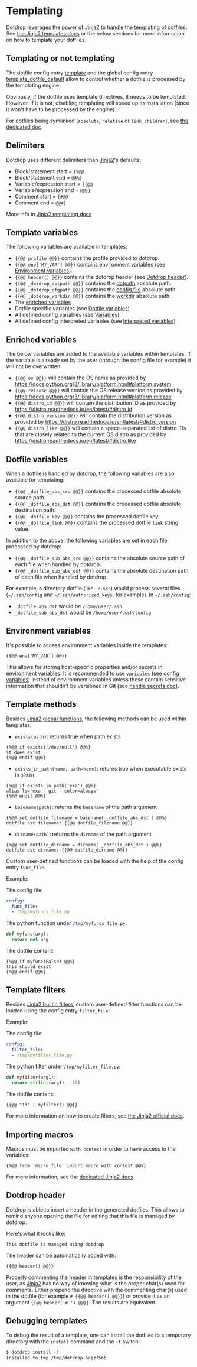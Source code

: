 # Templating

Dotdrop leverages the power of [Jinja2](https://palletsprojects.com/p/jinja/) to handle the
templating of dotfiles. See [the Jinja2 templates docs](https://jinja.palletsprojects.com/en/2.11.x/templates/)
or the below sections for more information on how to template your dotfiles.

## Templating or not templating

The dotfile config entry [template](config/config-dotfiles.md#dotfiles-block)
and the global config entry [template_dotfile_default](config/config-config.md)
allow to control whether a dotfile is processed by the templating engine.

Obviously, if the dotfile uses template directives, it needs to be templated. However, if it
is not, disabling templating will speed up its installation (since it won't have to be
processed by the engine).

For dotfiles being symlinked (`absolute`, `relative` or `link_children`), see
[the dedicated doc](howto/symlink-dotfiles.md#templating-symlinked-dotfiles).

## Delimiters

Dotdrop uses different delimiters than
[Jinja2](https://palletsprojects.com/p/jinja/)'s defaults:

* Block/statement start = `{%@@`
* Block/statement end = `@@%}`
* Variable/expression start = `{{@@`
* Variable/expression end = `@@}}`
* Comment start = `{#@@`
* Comment end = `@@#}`

More info in [Jinja2 templating docs](https://jinja.palletsprojects.com/en/2.11.x/templates/?highlight=delimiter)

## Template variables

The following variables are available in templates:

* `{{@@ profile @@}}` contains the profile provided to dotdrop.
* `{{@@ env['MY_VAR'] @@}}` contains environment variables (see [Environment variables](#environment-variables)).
* `{{@@ header() @@}}` contains the dotdrop header (see [Dotdrop header](#dotdrop-header)).
* `{{@@ _dotdrop_dotpath @@}}` contains the [dotpath](config/config-config.md) absolute path.
* `{{@@ _dotdrop_cfgpath @@}}` contains the [config file](config/config-file.md) absolute path.
* `{{@@ _dotdrop_workdir @@}}` contains the [workdir](config/config-config.md) absolute path.
* The [enriched variables](#enriched-variables)
* Dotfile specific variables (see [Dotfile variables](#dotfile-variables))
* All defined config variables (see [Variables](config/config-file.md#variables))
* All defined config interpreted variables (see [Interpreted variables](config/config-dynvars.md#dynvariables-entry))

## Enriched variables

The below variables are added to the available variables within templates. If the variable
is already set by the user (through the config file for example) it will not be overwritten.

* `{{@@ os @@}}` will contain the OS name as provided by <https://docs.python.org/3/library/platform.html#platform.system>
* `{{@@ release @@}}` will contain the OS release version as provided by <https://docs.python.org/3/library/platform.html#platform.release>
* `{{@@ distro_id @@}}` will contain the distribution ID as provided by <https://distro.readthedocs.io/en/latest/#distro.id>
* `{{@@ distro_version @@}}` will contain the distribution version as provided by <https://distro.readthedocs.io/en/latest/#distro.version>
* `{{@@ distro_like @@}}` will contain a space-separated list of distro IDs that are closely related to the current OS distro as provided by <https://distro.readthedocs.io/en/latest/#distro.like>

## Dotfile variables

When a dotfile is handled by dotdrop, the following variables are also available for templating:

* `{{@@ _dotfile_abs_src @@}}` contains the processed dotfile absolute source path.
* `{{@@ _dotfile_abs_dst @@}}` contains the processed dotfile absolute destination path.
* `{{@@ _dotfile_key @@}}` contains the processed dotfile key.
* `{{@@ _dotfile_link @@}}` contains the processed dotfile `link` string value.

In addition to the above, the following variables are set in each file processed by dotdrop:

* `{{@@ _dotfile_sub_abs_src @@}}` contains the absolute source path of each file when handled by dotdrop.
* `{{@@ _dotfile_sub_abs_dst @@}}` contains the absolute destination path of each file when handled by dotdrop.

For example, a directory dotfile (like `~/.ssh`) would process several files
(`~/.ssh/config` and `~/.ssh/authorized_keys`, for example). In `~/.ssh/config`:

* `_dotfile_abs_dst` would be `/home/user/.ssh`
* `_dotfile_sub_abs_dst` would be `/home/user/.ssh/config`

## Environment variables

It's possible to access environment variables inside the templates:
```
{{@@ env['MY_VAR'] @@}}
```

This allows for storing host-specific properties and/or secrets in environment variables.
It is recommended to use `variables` (see [config variables](config/config-file.md#variables))
instead of environment variables unless these contain sensitive information that
shouldn't be versioned in Git (see [handle secrets doc](howto/sensitive-dotfiles.md)).

## Template methods

Besides [Jinja2 global functions](https://jinja.palletsprojects.com/en/2.11.x/templates/#list-of-global-functions),
the following methods can be used within templates:

* `exists(path)`: returns true when path exists
```
{%@@ if exists('/dev/null') @@%}
it does exist
{%@@ endif @@%}
```

* `exists_in_path(name, path=None)`: returns true when executable exists in `$PATH`
```
{%@@ if exists_in_path('exa') @@%}
alias ls='exa --git --color=always'
{%@@ endif @@%}
```

* `basename(path)`: returns the `basename` of the path argument
```
{%@@ set dotfile_filename = basename( _dotfile_abs_dst ) @@%}
dotfile dst filename: {{@@ dotfile_filename @@}}
```

* `dirname(path)`: returns the `dirname` of the path argument
```
{%@@ set dotfile_dirname = dirname( _dotfile_abs_dst ) @@%}
dotfile dst dirname: {{@@ dotfile_dirname @@}}
```

Custom user-defined functions can be loaded with the help of the
config entry `func_file`.

Example:

The config file:
```yaml
config:
  func_file:
  - /tmp/myfuncs_file.py
```

The python function under `/tmp/myfuncs_file.py`:
```python
def myfunc(arg):
  return not arg
```

The dotfile content:
```
{%@@ if myfunc(False) @@%}
this should exist
{%@@ endif @@%}
```

## Template filters

Besides [Jinja2 builtin filters](https://jinja.palletsprojects.com/en/2.11.x/templates/#builtin-filters),
custom user-defined filter functions can be loaded using the config entry `filter_file`:

Example:

The config file:
```yaml
config:
  filter_file:
  - /tmp/myfilter_file.py
```

The python filter under `/tmp/myfilter_file.py`:
```python
def myfilter(arg1):
  return str(int(arg1) - 10)
```

The dotfile content:
```
{{@@ "13" | myfilter() @@}}
```

For more information on how to create filters,
see [the Jinja2 official docs](https://jinja.palletsprojects.com/en/2.11.x/api/#writing-filters).

## Importing macros

Macros must be imported `with context` in order to have access to the variables:
```
{%@@ from 'macro_file' import macro with context @@%}
```

For more information, see the [dedicated Jinja2 docs](https://jinja.palletsprojects.com/en/2.11.x/templates/#macros).

## Dotdrop header

Dotdrop is able to insert a header in the generated dotfiles. This allows
to remind anyone opening the file for editing that this file is managed by dotdrop.

Here's what it looks like:
```none
This dotfile is managed using dotdrop
```

The header can be automatically added with:
```none
{{@@ header() @@}}
```

Properly commenting the header in templates is the responsibility of the user,
as [Jinja2](https://palletsprojects.com/p/jinja/) has no way of knowing what is the proper char(s) used for comments.
Either prepend the directive with the commenting char(s) used in the dotfile
(for example `# {{@@ header() @@}}`) or provide it as an argument `{{@@ header('# ') @@}}`.
The results are equivalent.

## Debugging templates

To debug the result of a template, one can install the dotfiles to a temporary
directory with the `install` command and the `-t` switch:
```bash
$ dotdrop install -t
Installed to tmp /tmp/dotdrop-6ajz7565
```
